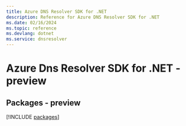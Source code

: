 ```yaml
---
title: Azure DNS Resolver SDK for .NET
description: Reference for Azure DNS Resolver SDK for .NET
ms.date: 02/16/2024
ms.topic: reference
ms.devlang: dotnet
ms.service: dnsresolver
---
```

# Azure Dns Resolver SDK for .NET - preview
## Packages - preview
[!INCLUDE [packages](dns-resolver-index.md)]